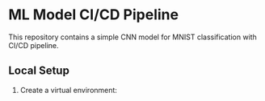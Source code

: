 # ML Model CI/CD Pipeline

This repository contains a simple CNN model for MNIST classification with CI/CD pipeline.

## Local Setup

1. Create a virtual environment: